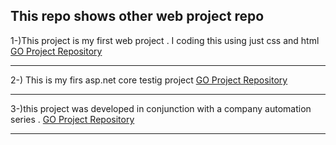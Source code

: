 
##  This repo shows other web project repo 


1-)This project is my first web project . I coding this using just css and html   
    [GO Project Repository ](https://github.com/sedatbilece/my-first-page)
***
2-) This is my firs asp.net core testig project
   [GO Project Repository ](https://github.com/sedatbilece/asp.net-core-library-project)
***

3-)this project was developed in conjunction with a company automation series .
[GO Project Repository ]()
***
